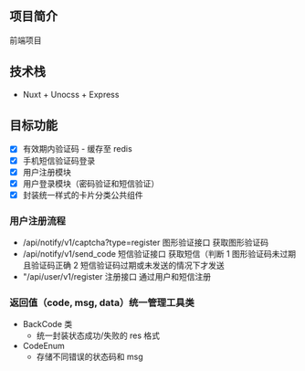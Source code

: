 ## 项目简介

前端项目

## 技术栈

- Nuxt + Unocss + Express

## 目标功能

- [x] 有效期内验证码 - 缓存至 redis
- [x] 手机短信验证码登录
- [x] 用户注册模块
- [x] 用户登录模块（密码验证和短信验证）
- [x] 封装统一样式的卡片分类公共组件

### 用户注册流程

- /api/notify/v1/captcha?type=register 图形验证接口 获取图形验证码
- /api/notify/v1/send_code 短信验证接口 获取短信（判断 1 图形验证码未过期且验证码正确 2 短信验证码过期或未发送的情况下才发送
- "/api/user/v1/register 注册接口 通过用户和短信注册

### 返回值（code, msg, data）统一管理工具类

- BackCode 类
  - 统一封装状态成功/失败的 res 格式
- CodeEnum
  - 存储不同错误的状态码和 msg
